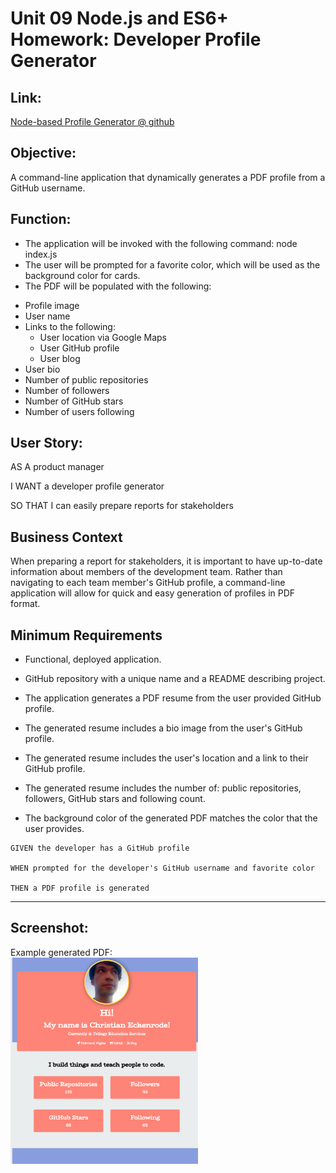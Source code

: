 # Unit 09 Node.js and ES6+ Homework: Developer Profile Generator

## Link:

[Node-based Profile Generator @ github](https://n0matic.github.io/Node.Profile.Generator/)

## Objective:

A command-line application that dynamically generates a PDF profile from a GitHub username.

## Function:

- The application will be invoked with the following command: node index.js
- The user will be prompted for a favorite color, which will be used as the background color for cards.
- The PDF will be populated with the following:

* Profile image
* User name
* Links to the following:
  * User location via Google Maps
  * User GitHub profile
  * User blog
* User bio
* Number of public repositories
* Number of followers
* Number of GitHub stars
* Number of users following

## User Story:

AS A product manager

I WANT a developer profile generator

SO THAT I can easily prepare reports for stakeholders


## Business Context

When preparing a report for stakeholders, it is important to have up-to-date information about members of the development team. Rather than navigating to each team member's GitHub profile, a command-line application will allow for quick and easy generation of profiles in PDF format.

## Minimum Requirements

* Functional, deployed application.

* GitHub repository with a unique name and a README describing project.

* The application generates a PDF resume from the user provided GitHub profile.

* The generated resume includes a bio image from the user's GitHub profile.

* The generated resume includes the user's location and a link to their GitHub profile.

* The generated resume includes the number of: public repositories, followers, GitHub stars and following count.

* The background color of the generated PDF matches the color that the user provides.

```
GIVEN the developer has a GitHub profile

WHEN prompted for the developer's GitHub username and favorite color

THEN a PDF profile is generated
```
- - -

## Screenshot:

Example generated PDF:
<br>
<img src="assets/ScreenShot.png" width="300px">  